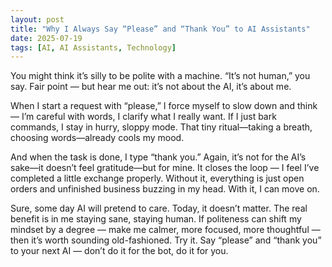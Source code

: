 ```yaml
---
layout: post
title: "Why I Always Say “Please” and “Thank You” to AI Assistants"
date: 2025-07-19
tags: [AI, AI Assistants, Technology]
---
```




You might think it’s silly to be polite with a machine. “It’s not human,” you say. Fair point — but hear me out: it’s not about the AI, it’s about me.

When I start a request with “please,” I force myself to slow down and think — I’m careful with words, I clarify what I really want. If I just bark commands, I stay in hurry, sloppy mode. That tiny ritual—taking a breath, choosing words—already cools my mood.

And when the task is done, I type “thank you.” Again, it’s not for the AI’s sake—it doesn’t feel gratitude—but for mine. It closes the loop — I feel I’ve completed a little exchange properly. Without it, everything is just open orders and unfinished business buzzing in my head. With it, I can move on.

Sure, some day AI will pretend to care. Today, it doesn’t matter. The real benefit is in me staying sane, staying human. If politeness can shift my mindset by a degree — make me calmer, more focused, more thoughtful — then it’s worth sounding old-fashioned. Try it. Say “please” and “thank you” to your next AI — don’t do it for the bot, do it for you.